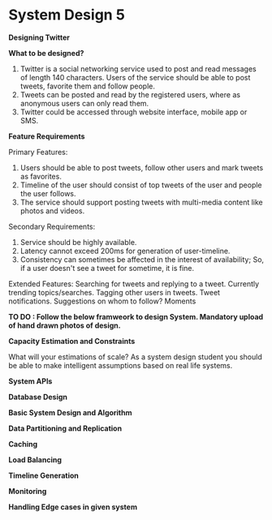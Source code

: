 # System Design 5


**Designing Twitter**

**What to be designed?**

1. Twitter is a social networking service used to post and read messages of length 140 characters. Users of the service should be able to post tweets, favorite them and follow people. 
2. Tweets can be posted and read by the registered users, where as anonymous users can only read them.  
3. Twitter could be accessed through website interface, mobile app or SMS. 

**Feature Requirements**

Primary Features:

1. Users should be able to post tweets, follow other users and mark tweets as favorites. 
2. Timeline of the user should consist of top tweets of the user and people the user follows. 
3. The service should support posting tweets with multi-media content like photos and videos. 

Secondary Requirements:

1. Service should be highly available.
2. Latency cannot exceed 200ms for generation of user-timeline.
3. Consistency can sometimes be affected in the interest of availability; So, if a user doesn't see a tweet for sometime, it is fine.


Extended Features:
Searching for tweets and replying to a tweet.
Currently trending topics/searches.
Tagging other users in tweets.
Tweet notifications.
Suggestions on whom to follow?
Moments

**TO DO : Follow the below framweork to design System. Mandatory upload of hand drawn photos of design.**

**Capacity Estimation and Constraints**

What will your estimations of scale? As a system design student you should be able to make intelligent assumptions based on real life systems. 

**System APIs**

**Database Design**

**Basic System Design and Algorithm**

**Data Partitioning and Replication**

**Caching**

**Load Balancing**

**Timeline Generation**

**Monitoring**

**Handling Edge cases in given system**



